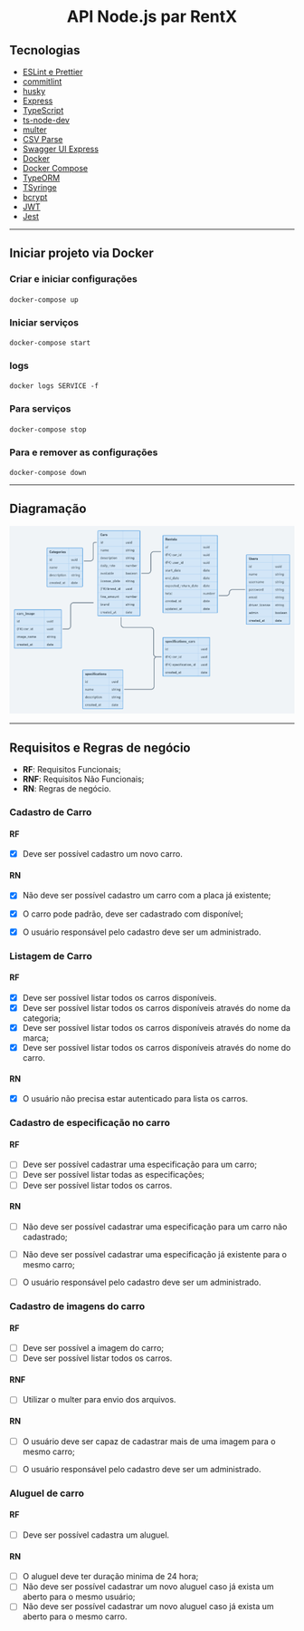 <h1 align="center">API Node.js par RentX</h1>

## Tecnologias

- [ESLint e Prettier](https://www.notion.so/ESLint-e-Prettier-Trilha-Node-js-d3f3ef576e7f45dfbbde5c25fa662779)
- [commitlint](https://commitlint.js.org/)
- [husky](https://yarnpkg.com/package/husky)
- [Express](https://expressjs.com/)
- [TypeScript](https://www.typescriptlang.org/)
- [ts-node-dev](https://yarnpkg.com/package/ts-node-dev)
- [multer](https://github.com/expressjs/multer)
- [CSV Parse](https://csv.js.org/parse/)
- [Swagger UI Express](https://yarnpkg.com/package/swagger-ui-express)
- [Docker](https://www.docker.com/)
- [Docker Compose](https://docs.docker.com/compose/)
- [TypeORM](https://typeorm.io/)
- [TSyringe](https://github.com/microsoft/tsyringe)
- [bcrypt](https://yarnpkg.com/package/bcrypt)
- [JWT](https://jwt.io/)
- [Jest](https://jestjs.io/)

---

## Iniciar projeto via Docker

### Criar e iniciar configurações

`docker-compose up`

### Iniciar serviços

`docker-compose start`

### logs

`docker logs SERVICE -f`

### Para serviços

`docker-compose stop`

### Para e remover as configurações

`docker-compose down`

---

## Diagramação

![Esquema banco de dados](.github/diagrama.png)

---

## Requisitos e Regras de negócio

- **RF**: Requisitos Funcionais;
- **RNF**: Requisitos Não Funcionais;
- **RN**: Regras de negócio.

### Cadastro de Carro
 
#### RF
- [x] Deve ser possível cadastro um novo carro.

#### RN
- [x] Não deve ser possível cadastro um carro com a placa já existente;
- [x] O carro pode padrão, deve ser cadastrado com disponível;
- [x] O usuário responsável pelo cadastro deve ser um administrado.


### Listagem de Carro
 
#### RF
- [x] Deve ser possível listar todos os carros disponíveis.
- [x] Deve ser possível listar todos os carros disponíveis através do nome da categoria;
- [x] Deve ser possível listar todos os carros disponíveis através do nome da marca;
- [x] Deve ser possível listar todos os carros disponíveis através do nome do carro.

#### RN
- [x] O usuário não precisa estar autenticado para lista os carros.


### Cadastro de especificação no carro
 
#### RF
- [ ] Deve ser possível cadastrar uma especificação para um carro;
- [ ] Deve ser possível listar todas as especificações;
- [ ] Deve ser possível listar todos os carros.

#### RN
- [ ] Não deve ser possível cadastrar uma especificação para um carro não cadastrado;
- [ ] Não deve ser possível cadastrar uma especificação já existente para o mesmo carro;
- [ ] O usuário responsável pelo cadastro deve ser um administrado.


### Cadastro de imagens do carro

#### RF
- [ ] Deve ser possível a imagem do carro;
- [ ] Deve ser possível listar todos os carros.

#### RNF
- [ ] Utilizar o multer para envio dos arquivos.

#### RN
- [ ] O usuário deve ser capaz de cadastrar mais de uma imagem para o mesmo carro;
- [ ] O usuário responsável pelo cadastro deve ser um administrado.


### Aluguel de carro

#### RF
- [ ] Deve ser possível cadastra um aluguel.

#### RN
- [ ] O aluguel deve ter duração minima de 24 hora;
- [ ] Não deve ser possível cadastrar um novo aluguel caso já exista um aberto para o mesmo usuário;
- [ ] Não deve ser possível cadastrar um novo aluguel caso já exista um aberto para o mesmo carro.
